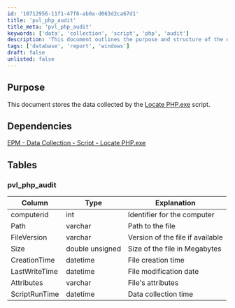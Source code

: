 ```yaml
---
id: '10712956-11f1-47f6-ab0a-d063d2ca67d1'
title: 'pvl_php_audit'
title_meta: 'pvl_php_audit'
keywords: ['data', 'collection', 'script', 'php', 'audit']
description: 'This document outlines the purpose and structure of the data storage for the Locate PHP.exe script, detailing its dependencies and the specific tables used for data collection.'
tags: ['database', 'report', 'windows']
draft: false
unlisted: false
---
```


## Purpose

This document stores the data collected by the [Locate PHP.exe](<../scripts/Locate PHP.exe.md>) script.

## Dependencies

[EPM - Data Collection - Script - Locate PHP.exe](<../scripts/Locate PHP.exe.md>)

## Tables

### pvl_php_audit

| Column          | Type                | Explanation                     |
|-----------------|---------------------|---------------------------------|
| computerid      | int                 | Identifier for the computer     |
| Path            | varchar             | Path to the file               |
| FileVersion     | varchar             | Version of the file if available|
| Size            | double unsigned      | Size of the file in Megabytes  |
| CreationTime    | datetime            | File creation time              |
| LastWriteTime   | datetime            | File modification date          |
| Attributes      | varchar             | File's attributes               |
| ScriptRunTime   | datetime            | Data collection time            |



